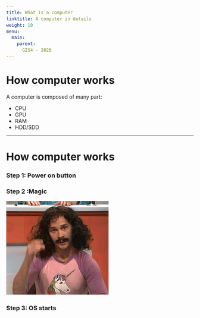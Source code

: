 ```yaml
---
title: What is a computer
linktitle: A computer in details
weight: 10
menu:
  main:
    parent:
      GIS4 - 2020
---
```


How computer works
==

A computer is composed of many part:

* CPU
* GPU
* RAM
* HDD/SDD

---

How computer works
==

### Step 1: Power on button
### Step 2 :Magic
![Magic](/magic.gif)
### Step 3: OS starts
